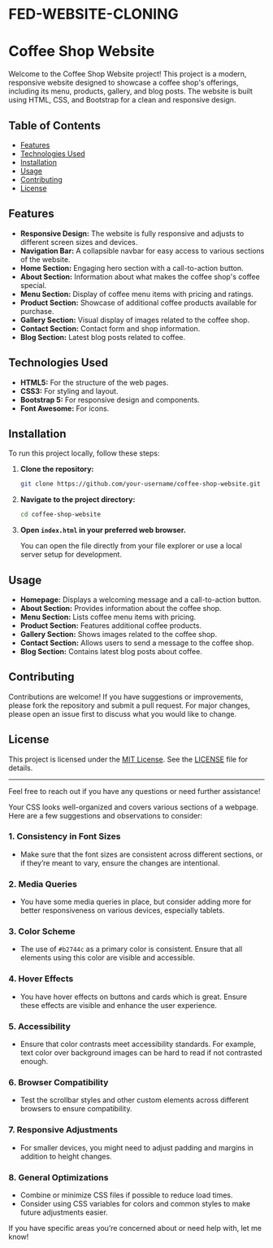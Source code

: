 # FED-WEBSITE-CLONING
# Coffee Shop Website

Welcome to the Coffee Shop Website project! This project is a modern, responsive website designed to showcase a coffee shop's offerings, including its menu, products, gallery, and blog posts. The website is built using HTML, CSS, and Bootstrap for a clean and responsive design.

## Table of Contents

- [Features](#features)
- [Technologies Used](#technologies-used)
- [Installation](#installation)
- [Usage](#usage)
- [Contributing](#contributing)
- [License](#license)

## Features

- **Responsive Design:** The website is fully responsive and adjusts to different screen sizes and devices.
- **Navigation Bar:** A collapsible navbar for easy access to various sections of the website.
- **Home Section:** Engaging hero section with a call-to-action button.
- **About Section:** Information about what makes the coffee shop's coffee special.
- **Menu Section:** Display of coffee menu items with pricing and ratings.
- **Product Section:** Showcase of additional coffee products available for purchase.
- **Gallery Section:** Visual display of images related to the coffee shop.
- **Contact Section:** Contact form and shop information.
- **Blog Section:** Latest blog posts related to coffee.

## Technologies Used

- **HTML5:** For the structure of the web pages.
- **CSS3:** For styling and layout.
- **Bootstrap 5:** For responsive design and components.
- **Font Awesome:** For icons.

## Installation

To run this project locally, follow these steps:

1. **Clone the repository:**

    ```bash
    git clone https://github.com/your-username/coffee-shop-website.git
    ```

2. **Navigate to the project directory:**

    ```bash
    cd coffee-shop-website
    ```

3. **Open `index.html` in your preferred web browser.**

    You can open the file directly from your file explorer or use a local server setup for development.

## Usage

- **Homepage:** Displays a welcoming message and a call-to-action button.
- **About Section:** Provides information about the coffee shop.
- **Menu Section:** Lists coffee menu items with pricing.
- **Product Section:** Features additional coffee products.
- **Gallery Section:** Shows images related to the coffee shop.
- **Contact Section:** Allows users to send a message to the coffee shop.
- **Blog Section:** Contains latest blog posts about coffee.

## Contributing

Contributions are welcome! If you have suggestions or improvements, please fork the repository and submit a pull request. For major changes, please open an issue first to discuss what you would like to change.

## License

This project is licensed under the [MIT License](LICENSE). See the [LICENSE](LICENSE) file for details.

---

Feel free to reach out if you have any questions or need further assistance!

Your CSS looks well-organized and covers various sections of a webpage. Here are a few suggestions and observations to consider:

### 1. **Consistency in Font Sizes**
   - Make sure that the font sizes are consistent across different sections, or if they’re meant to vary, ensure the changes are intentional.

### 2. **Media Queries**
   - You have some media queries in place, but consider adding more for better responsiveness on various devices, especially tablets.

### 3. **Color Scheme**
   - The use of `#b2744c` as a primary color is consistent. Ensure that all elements using this color are visible and accessible.

### 4. **Hover Effects**
   - You have hover effects on buttons and cards which is great. Ensure these effects are visible and enhance the user experience.

### 5. **Accessibility**
   - Ensure that color contrasts meet accessibility standards. For example, text color over background images can be hard to read if not contrasted enough.

### 6. **Browser Compatibility**
   - Test the scrollbar styles and other custom elements across different browsers to ensure compatibility.

### 7. **Responsive Adjustments**
   - For smaller devices, you might need to adjust padding and margins in addition to height changes.

### 8. **General Optimizations**
   - Combine or minimize CSS files if possible to reduce load times.
   - Consider using CSS variables for colors and common styles to make future adjustments easier.

If you have specific areas you’re concerned about or need help with, let me know!

